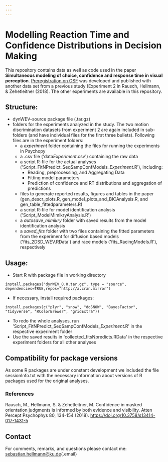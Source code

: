 ```yaml
---
---
---
```


# Modelling Reaction Time and Confidence Distributions in Decision Making

This repository contains data as well as code used in the paper **Simultaneous modeling of choice, confidence and response time in visual perception**. [Preregistration on OSF](https://osf.io/x548k/) was developed and published with another data set from a previous study (Experiment 2 in Rausch, Hellmann, & Zehetleitner (2018). The other experiments are available in this repository.

## Structure:

-   dynWEV-source package file (.tar.gz)
-   folders for the experiments analyzed in the study. The two motion discrimination datasets from experiment 2 are again included in sub-folders (and have individual files for the first three bullets). Following files are in the experiment folders:
    -   a *experiment* folder containing the files for running the experiments in Psychopy
    -   a .csv file ('data*Experiment*.csv') containing the raw data
    -   a script R-file for the actual analyses ('Script_FitNPredict_SeqSampConfModels\_*Experiment*.R'), including:
        -   Reading, preprocessing, and Aggregating Data
        -   Fitting model parameters
        -   Prediction of confidence and RT distributions and aggregation of predictions
    -   files to generate reported results, figures and tables in the paper (gen_descr_plots.R, gen_model_plots_and_BICAnalysis.R, and gen_table_fittedparameters.R)
    -   a script R-file for model identification analysis ('Script_ModelMimikryAnalysis.R')
    -   a *autosave_mimikry* folder with saved results from the model identification analysis
    -   a *saved_fits* folder with two files containing the fitted parameters from the experiment for diffusion based models ('fits_2DSD_WEV.RData') and race models ('fits_RacingModels.R'), respectively

## Usage:

-   Start R with package file in working directory

<!-- -->

    install.packages("dynWEV_0.0.tar.gz", type = "source", dependencies=TRUE,repos="http://a.cran.mirror")

-   If necessary, install required packages:

<!-- -->

    install.packages(c("plyr", "snow", "doSNOW", "BayesFactor", "tidyverse", "RColorBrewer", "gridExtra"))

-   To redo the whole analyses, run 'Script_FitNPredict_SeqSampConfModels\_*Experiment*.R' in the respective experiment folder
-   Use the saved results in 'collected_fitsNpredicts.RData' in the respective experiment folders for all other analyses

## Compatibility for package versions

As some R packages are under constant development we included the file sessionInfo.txt with the necessary information about versions of R packages used for the original analyses.

### References

Rausch, M., Hellmann, S. & Zehetleitner, M. Confidence in masked orientation judgments is informed by both evidence and visibility. Atten Percept Psychophys 80, 134-154 (2018). <https://doi.org/10.3758/s13414-017-1431-5>

## Contact

For comments, remarks, and questions please contact me: [sebastian.hellmann\@ku.de](mailto:sebastian.hellmann@ku.de){.email}
